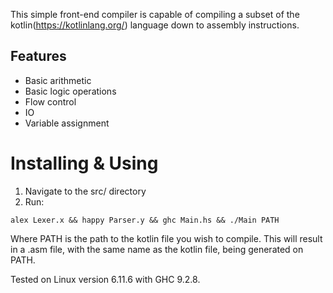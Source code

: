This simple front-end compiler is capable of compiling a subset of the kotlin(https://kotlinlang.org/) language down to assembly instructions.

## Features
- Basic arithmetic
- Basic logic operations
- Flow control
- IO
- Variable assignment

# Installing & Using

1. Navigate to the src/ directory
2. Run:

`alex Lexer.x && happy Parser.y && ghc Main.hs && ./Main PATH` 

Where PATH is the path to the kotlin file you wish to compile.
This will result in a .asm file, with the same name as the kotlin file, being generated on PATH.

Tested on Linux version 6.11.6 with GHC 9.2.8.
